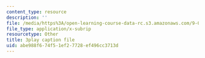 ```yaml
---
content_type: resource
description: ''
file: /media/https%3A/open-learning-course-data-rc.s3.amazonaws.com/9-00sc-introduction-to-psychology-fall-2011/abe988f674f51ef27728ef496cc3713d_z9XQpjNgeBI.srt
file_type: application/x-subrip
resourcetype: Other
title: 3play caption file
uid: abe988f6-74f5-1ef2-7728-ef496cc3713d
---
```

